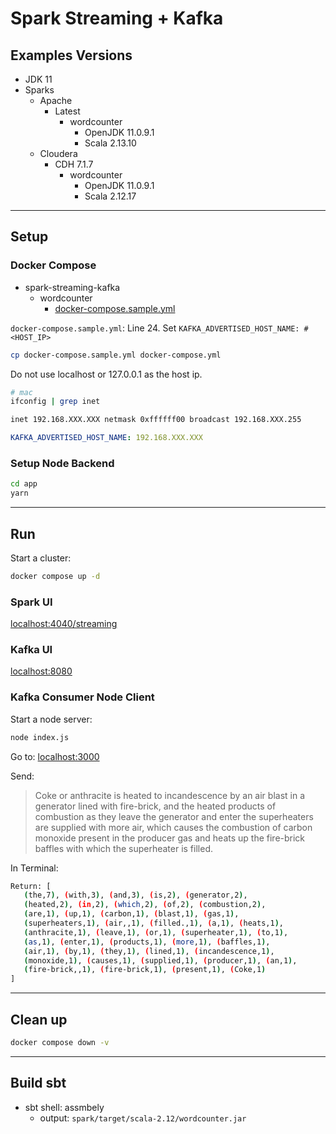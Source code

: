 # Spark Streaming + Kafka

## Examples Versions

- JDK 11
- Sparks
  - Apache
    - Latest
      - wordcounter
        - OpenJDK 11.0.9.1
        - Scala 2.13.10
  - Cloudera
    - CDH 7.1.7
      - wordcounter
        - OpenJDK 11.0.9.1
        - Scala 2.12.17

---

## Setup

### Docker Compose

- spark-streaming-kafka
  - wordcounter
    - [docker-compose.sample.yml](docker/spark-streaming-kafka/wordcounter/docker-compose.sample.yml)

`docker-compose.sample.yml`: Line 24. Set `KAFKA_ADVERTISED_HOST_NAME: # <HOST_IP>`

```bash
cp docker-compose.sample.yml docker-compose.yml
```

Do not use localhost or 127.0.0.1 as the host ip.

```bash
# mac
ifconfig | grep inet

inet 192.168.XXX.XXX netmask 0xffffff00 broadcast 192.168.XXX.255
```

```yml
KAFKA_ADVERTISED_HOST_NAME: 192.168.XXX.XXX
```

### Setup Node Backend

```bash
cd app
yarn
```

---

## Run

Start a cluster:

```bash
docker compose up -d
```

### Spark UI

[localhost:4040/streaming](http://localhost:4040/streaming)

### Kafka UI

[localhost:8080](http://localhost:8080)

### Kafka Consumer Node Client

Start a node server:

```bash
node index.js
```

Go to: [localhost:3000](http://localhost:3000)

Send:

> Coke or anthracite is heated to incandescence by an air blast
> in a generator lined with fire-brick, and the heated products
> of combustion as they leave the generator and enter
> the superheaters are supplied with more air, which causes
> the combustion of carbon monoxide present in the producer
> gas and heats up the fire-brick baffles with which
> the superheater is filled.

In Terminal:

```bash
Return: [
   (the,7), (with,3), (and,3), (is,2), (generator,2), 
   (heated,2), (in,2), (which,2), (of,2), (combustion,2), 
   (are,1), (up,1), (carbon,1), (blast,1), (gas,1), 
   (superheaters,1), (air,,1), (filled.,1), (a,1), (heats,1), 
   (anthracite,1), (leave,1), (or,1), (superheater,1), (to,1), 
   (as,1), (enter,1), (products,1), (more,1), (baffles,1), 
   (air,1), (by,1), (they,1), (lined,1), (incandescence,1), 
   (monoxide,1), (causes,1), (supplied,1), (producer,1), (an,1), 
   (fire-brick,,1), (fire-brick,1), (present,1), (Coke,1)
]
```

---

## Clean up

```bash
docker compose down -v
```

---

## Build sbt

- sbt shell: assmbely
  - output: `spark/target/scala-2.12/wordcounter.jar`
